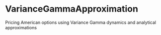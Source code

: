 # VarianceGammaApproximation
Pricing American options using Variance Gamma dynamics and analytical approximations

